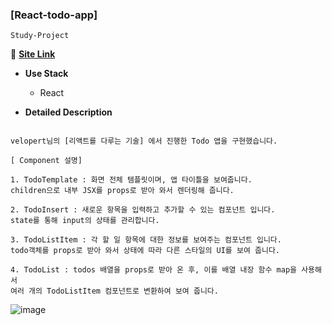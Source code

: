 ### [React-todo-app]
`Study-Project`

:link: **<a href="" target="_blank">Site Link</a>** 

- **Use Stack**
  - React
  
- **Detailed Description**
```

velopert님의 [리액트를 다루는 기술] 에서 진행한 Todo 앱을 구현했습니다.

[ Component 설명]

1. TodoTemplate : 화면 전체 템플릿이며, 앱 타이틀을 보여줍니다. 
children으로 내부 JSX를 props로 받아 와서 렌더링해 줍니다.

2. TodoInsert : 새로운 항목을 입력하고 추가할 수 있는 컴포넌트 입니다. 
state를 통해 input의 상태를 관리합니다.

3. TodoListItem : 각 할 일 항목에 대한 정보를 보여주는 컴포넌트 입니다. 
todo객체를 props로 받아 와서 상태에 따라 다른 스타일의 UI를 보여 줍니다.

4. TodoList : todos 배열을 props로 받아 온 후, 이를 배열 내장 함수 map을 사용해서 
여러 개의 TodoListItem 컴포넌트로 변환하여 보여 줍니다.

```

![image](https://user-images.githubusercontent.com/86578755/189834723-0db16bf2-0a63-43d3-ab33-b846692bf146.png)

